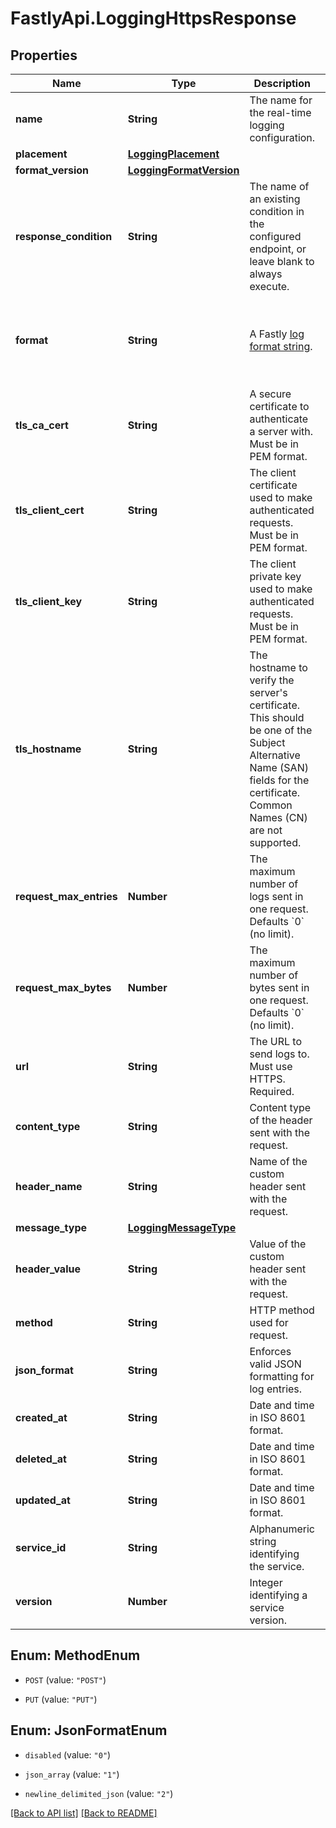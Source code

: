 # FastlyApi.LoggingHttpsResponse

## Properties

Name | Type | Description | Notes
------------ | ------------- | ------------- | -------------
**name** | **String** | The name for the real-time logging configuration. | [optional] 
**placement** | [**LoggingPlacement**](LoggingPlacement.md) |  | [optional] 
**format_version** | [**LoggingFormatVersion**](LoggingFormatVersion.md) |  | [optional] 
**response_condition** | **String** | The name of an existing condition in the configured endpoint, or leave blank to always execute. | [optional] 
**format** | **String** | A Fastly [log format string](https://docs.fastly.com/en/guides/custom-log-formats). | [optional] [default to &#39;%h %l %u %t &quot;%r&quot; %&amp;gt;s %b&#39;]
**tls_ca_cert** | **String** | A secure certificate to authenticate a server with. Must be in PEM format. | [optional] [default to &#39;null&#39;]
**tls_client_cert** | **String** | The client certificate used to make authenticated requests. Must be in PEM format. | [optional] [default to &#39;null&#39;]
**tls_client_key** | **String** | The client private key used to make authenticated requests. Must be in PEM format. | [optional] [default to &#39;null&#39;]
**tls_hostname** | **String** | The hostname to verify the server&#39;s certificate. This should be one of the Subject Alternative Name (SAN) fields for the certificate. Common Names (CN) are not supported. | [optional] [default to &#39;null&#39;]
**request_max_entries** | **Number** | The maximum number of logs sent in one request. Defaults &#x60;0&#x60; (no limit). | [optional] [default to 0]
**request_max_bytes** | **Number** | The maximum number of bytes sent in one request. Defaults &#x60;0&#x60; (no limit). | [optional] [default to 0]
**url** | **String** | The URL to send logs to. Must use HTTPS. Required. | [optional] 
**content_type** | **String** | Content type of the header sent with the request. | [optional] [default to &#39;null&#39;]
**header_name** | **String** | Name of the custom header sent with the request. | [optional] [default to &#39;null&#39;]
**message_type** | [**LoggingMessageType**](LoggingMessageType.md) |  | [optional] 
**header_value** | **String** | Value of the custom header sent with the request. | [optional] [default to &#39;null&#39;]
**method** | **String** | HTTP method used for request. | [optional] [default to &#39;POST&#39;]
**json_format** | **String** | Enforces valid JSON formatting for log entries. | [optional] 
**created_at** | **String** | Date and time in ISO 8601 format. | [optional] [readonly] 
**deleted_at** | **String** | Date and time in ISO 8601 format. | [optional] [readonly] 
**updated_at** | **String** | Date and time in ISO 8601 format. | [optional] [readonly] 
**service_id** | **String** | Alphanumeric string identifying the service. | [optional] [readonly] 
**version** | **Number** | Integer identifying a service version. | [optional] [readonly] 



## Enum: MethodEnum


* `POST` (value: `"POST"`)

* `PUT` (value: `"PUT"`)





## Enum: JsonFormatEnum


* `disabled` (value: `"0"`)

* `json_array` (value: `"1"`)

* `newline_delimited_json` (value: `"2"`)





[[Back to API list]](../../README.md#endpoints) [[Back to README]](../../README.md)
